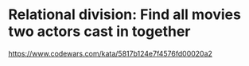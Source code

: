 # Relational division: Find all movies two actors cast in together

https://www.codewars.com/kata/5817b124e7f4576fd00020a2
